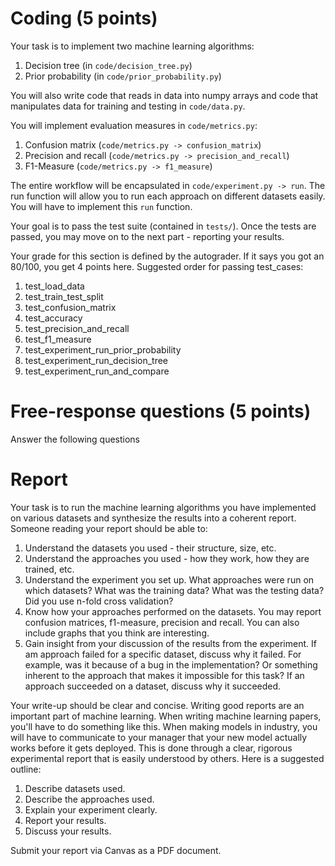 # Coding (5 points)
Your task is to implement two machine learning algorithms:

1. Decision tree (in `code/decision_tree.py`)
2. Prior probability (in `code/prior_probability.py`)

You will also write code that reads in data into numpy arrays and code that manipulates
data for training and testing in `code/data.py`.

You will implement evaluation measures in `code/metrics.py`:

1. Confusion matrix (`code/metrics.py -> confusion_matrix`)
2. Precision and recall (`code/metrics.py -> precision_and_recall`)
3. F1-Measure (`code/metrics.py -> f1_measure`)

The entire workflow will be encapsulated in `code/experiment.py -> run`. The run function 
will allow you to run each approach on different datasets easily. You will have to 
implement this `run` function.

Your goal is to pass the test suite (contained in `tests/`). Once the tests are passed, you 
may move on to the next part - reporting your results.

Your grade for this section is defined by the autograder. If it says you got an 80/100,
you get 4 points here. Suggested order for passing test_cases:

1. test_load_data
2. test_train_test_split
3. test_confusion_matrix
4. test_accuracy
5. test_precision_and_recall
6. test_f1_measure
7. test_experiment_run_prior_probability
8. test_experiment_run_decision_tree
9. test_experiment_run_and_compare

# Free-response questions (5 points)
Answer the following questions

# Report 
Your task is to run the machine learning algorithms you have implemented on various
datasets and synthesize the results into a coherent report. Someone reading your 
report should be able to:

1. Understand the datasets you used - their structure, size, etc.
2. Understand the approaches you used - how they work, how they are trained, etc.
3. Understand the experiment you set up. What approaches were run on which datasets? What
   was the training data? What was the testing data? Did you use n-fold cross 
   validation?
4. Know how your approaches performed on the datasets. You may report confusion 
   matrices, f1-measure, precision and recall. You can also include graphs that you 
   think are interesting. 
5. Gain insight from your discussion of the results from the experiment. If am 
   approach failed for a specific dataset, discuss why it failed. For example, was it
   because of a bug in the implementation? Or something inherent to the approach that
   makes it impossible for this task? If an approach succeeded on a dataset, discuss why 
   it succeeded.

Your write-up should be clear and concise. Writing good reports are an important part 
of machine learning. When writing machine learning papers, you'll have to do something
like this. When making models in industry, you will have to communicate to your
manager that your new model actually works before it gets deployed. This is done 
through a clear, rigorous experimental report that is easily understood by others.
Here is a suggested outline:

1. Describe datasets used.
2. Describe the approaches used.
3. Explain your experiment clearly.
4. Report your results.
5. Discuss your results.

Submit your report via Canvas as a PDF document.